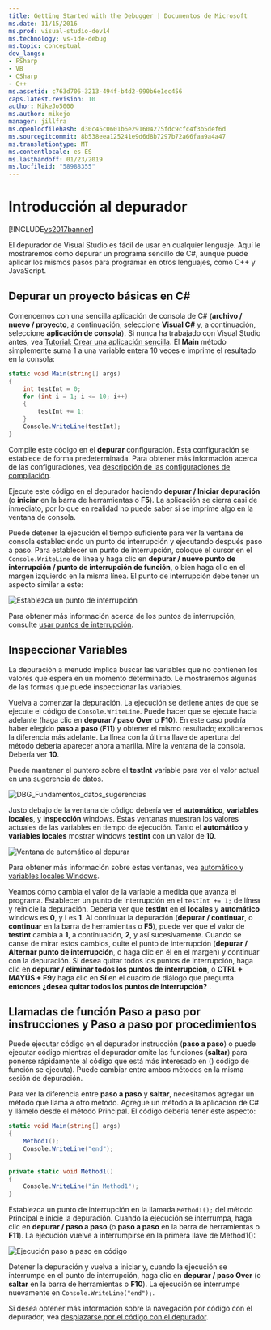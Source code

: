 ```yaml
---
title: Getting Started with the Debugger | Documentos de Microsoft
ms.date: 11/15/2016
ms.prod: visual-studio-dev14
ms.technology: vs-ide-debug
ms.topic: conceptual
dev_langs:
- FSharp
- VB
- CSharp
- C++
ms.assetid: c763d706-3213-494f-b4d2-990b6e1ec456
caps.latest.revision: 10
author: MikeJo5000
ms.author: mikejo
manager: jillfra
ms.openlocfilehash: d30c45c0601b6e291604275fdc9cfc4f3b5def6d
ms.sourcegitcommit: 8b538eea125241e9d6d8b7297b72a66faa9a4a47
ms.translationtype: MT
ms.contentlocale: es-ES
ms.lasthandoff: 01/23/2019
ms.locfileid: "58988355"
---
```

# <a name="getting-started-with-the-debugger"></a>Introducción al depurador
[!INCLUDE[vs2017banner](../includes/vs2017banner.md)]

El depurador de Visual Studio es fácil de usar en cualquier lenguaje. Aquí le mostraremos cómo depurar un programa sencillo de C#, aunque puede aplicar los mismos pasos para programar en otros lenguajes, como C++ y JavaScript.  
  
##  <a name="BKMK_Start_debugging_a_VS_project"></a> Depurar un proyecto básicas en C#  
 Comencemos con una sencilla aplicación de consola de C# (**archivo / nuevo / proyecto**, a continuación, seleccione **Visual C#** y, a continuación, seleccione **aplicación de consola**). Si nunca ha trabajado con Visual Studio antes, vea [Tutorial: Crear una aplicación sencilla](../ide/walkthrough-create-a-simple-application-with-visual-csharp-or-visual-basic.md). El **Main** método simplemente suma 1 a una variable entera 10 veces e imprime el resultado en la consola:  
  
```csharp  
static void Main(string[] args)  
{  
    int testInt = 0;  
    for (int i = 1; i <= 10; i++)  
    {  
        testInt += 1;  
    }  
    Console.WriteLine(testInt);  
}  
```  
  
 Compile este código en el **depurar** configuración. Esta configuración se establece de forma predeterminada. Para obtener más información acerca de las configuraciones, vea [descripción de las configuraciones de compilación](../ide/understanding-build-configurations.md).  
  
 Ejecute este código en el depurador haciendo **depurar / Iniciar depuración** (o **iniciar** en la barra de herramientas o **F5**). La aplicación se cierra casi de inmediato, por lo que en realidad no puede saber si se imprime algo en la ventana de consola.  
  
 Puede detener la ejecución el tiempo suficiente para ver la ventana de consola estableciendo un punto de interrupción y ejecutando después paso a paso. Para establecer un punto de interrupción, coloque el cursor en el `Console.WriteLine` de línea y haga clic en **depurar / nuevo punto de interrupción / punto de interrupción de función**, o bien haga clic en el margen izquierdo en la misma línea. El punto de interrupción debe tener un aspecto similar a este:  
  
 ![Establezca un punto de interrupción](../debugger/media/getstartedbreakpoint.png "GetStartedBreakpoint")  
  
 Para obtener más información acerca de los puntos de interrupción, consulte [usar puntos de interrupción](../debugger/using-breakpoints.md).  
  
##  <a name="BKMK_Inspect_Variables"></a> Inspeccionar Variables  
 La depuración a menudo implica buscar las variables que no contienen los valores que espera en un momento determinado. Le mostraremos algunas de las formas que puede inspeccionar las variables.  
  
 Vuelva a comenzar la depuración. La ejecución se detiene antes de que se ejecute el código de `Console.WriteLine`. Puede hacer que se ejecute hacia adelante (haga clic en **depurar / paso Over** o **F10**). En este caso podría haber elegido **paso a paso** (**F11**) y obtener el mismo resultado; explicaremos la diferencia más adelante. La línea con la última llave de apertura del método debería aparecer ahora amarilla. Mire la ventana de la consola. Debería ver **10**.  
  
 Puede mantener el puntero sobre el **testInt** variable para ver el valor actual en una sugerencia de datos.  
  
 ![DBG&#95;Fundamentos&#95;datos&#95;sugerencias](../debugger/media/dbg-basics-data-tips.png "DBG_Basics_Data_Tips")  
  
 Justo debajo de la ventana de código debería ver el **automático**, **variables locales**, y **inspección** windows. Estas ventanas muestran los valores actuales de las variables en tiempo de ejecución. Tanto el **automático** y **variables locales** mostrar windows **testInt** con un valor de **10**.  
  
 ![Ventana de automático al depurar](../debugger/media/getstartedwindows.png "GetStartedWindows")  
  
 Para obtener más información sobre estas ventanas, vea [automático y variables locales Windows](../debugger/autos-and-locals-windows.md).  
  
 Veamos cómo cambia el valor de la variable a medida que avanza el programa. Establecer un punto de interrupción en el `testInt += 1;` de línea y reinicie la depuración. Debería ver que **testInt** en el **locales** y **automático** windows es **0**, y **i** es **1**. Al continuar la depuración (**depurar / continuar**, o **continuar** en la barra de herramientas o **F5**), puede ver que el valor de **testInt** cambia a **1**, a continuación, **2**, y así sucesivamente. Cuando se canse de mirar estos cambios, quite el punto de interrupción (**depurar / Alternar punto de interrupción**, o haga clic en él en el margen) y continuar con la depuración. Si desea quitar todos los puntos de interrupción, haga clic en **depurar / eliminar todos los puntos de interrupción**, o **CTRL + MAYÚS + F9**y haga clic en **Sí** en el cuadro de diálogo que pregunta **entonces ¿desea quitar todos los puntos de interrupción?** .  
  
## <a name="stepping-into-and-over-function-calls"></a>Llamadas de función Paso a paso por instrucciones y Paso a paso por procedimientos  
 Puede ejecutar código en el depurador instrucción (**paso a paso**) o puede ejecutar código mientras el depurador omite las funciones (**saltar**) para ponerse rápidamente al código que está más interesado en () código de función se ejecuta). Puede cambiar entre ambos métodos en la misma sesión de depuración.  
  
 Para ver la diferencia entre **paso a paso** y **saltar**, necesitamos agregar un método que llama a otro método. Agregue un método a la aplicación de C# y llámelo desde el método Principal. El código debería tener este aspecto:  
  
```csharp  
static void Main(string[] args)  
{  
    Method1();  
    Console.WriteLine("end");  
}  
  
private static void Method1()  
{  
    Console.WriteLine("in Method1");  
}  
```  
  
 Establezca un punto de interrupción en la llamada `Method1();` del método Principal e inicie la depuración. Cuando la ejecución se interrumpa, haga clic en **depurar / paso a paso** (o **paso a paso** en la barra de herramientas o **F11**). La ejecución vuelve a interrumpirse en la primera llave de Method1():  
  
 ![Ejecución paso a paso en código](../debugger/media/getstartedstepinto.png "GetStartedStepInto")  
  
 Detener la depuración y vuelva a iniciar y, cuando la ejecución se interrumpe en el punto de interrupción, haga clic en **depurar / paso Over** (o **saltar** en la barra de herramientas o **F10**). La ejecución se interrumpe nuevamente en `Console.WriteLine("end");`.  
  
 Si desea obtener más información sobre la navegación por código con el depurador, vea [desplazarse por el código con el depurador](../debugger/navigating-through-code-with-the-debugger.md).
